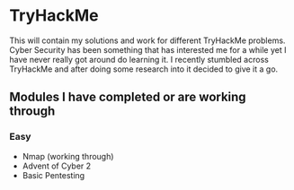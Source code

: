 # TryHackMe

This will contain my solutions and work for different TryHackMe problems. Cyber Security has been something that has interested me for a while yet I have never really got around do learning it. I recently stumbled across TryHackMe and after doing some research into it decided to give it a go.

## Modules I have completed or are working through

### Easy
* Nmap (working through)
* Advent of Cyber 2
* Basic Pentesting
